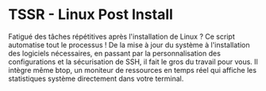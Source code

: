 ﻿# TSSR - Linux Post Install

Fatigué des tâches répétitives après l'installation de Linux ? Ce script automatise tout le processus ! De la mise à jour du système à l'installation des logiciels nécessaires, en passant par la personnalisation des configurations et la sécurisation de SSH, il fait le gros du travail pour vous. Il intègre même btop, un moniteur de ressources en temps réel qui affiche les statistiques système directement dans votre terminal.

